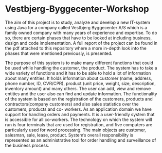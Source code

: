 # Vestbjerg-Byggecenter-Workshop
The aim of this project is to study, analyze and develop a new IT-system using Java for a company called Vestbjerg Byggecenter A/S which is a family owned company with many years of experience and expertise. To do so, there are certain phases that have to be looked at including business, design and code implementation. 
A full report of the project can be found in the pdf attached to this repository where a more in-depth look into the phases that were mentioned previously, is presented. 

The purpose of this system is to make many different functions that could be used while handling the customer, the product. The system has to take a wide variety of functions and it has to be able to hold a lot of information about many entities. It holds information about customer (name, address, phone number, ID, CVR/CPR), product (unit price, weight, size, description, inventory amount) and many others. The user can add, view and remove entities and the user also can find and update information.
The functionality of the system is based on the registration of the customers, products and contractors(company customers) and also sales statistics over the customers, products and co- workers. As an application domain we have support for handling orders and payments.
It is a user-friendly system that is accessible for all co-workers. The technology on which the system will run is four terminals that are used for registration, and five computers are particularly used for word processing. The main objects are customer, salesman, sale, lease, product. System’s overall responsibility is represented as an administrative tool for order handling and surveillance of the business process.


